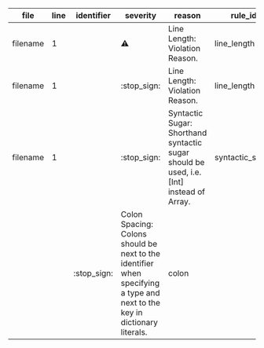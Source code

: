 file | line | identifier | severity | reason | rule_id
--- | --- | --- | --- | --- | ---
filename | 1 |  | :warning: | Line Length: Violation Reason. | line_length
filename | 1 |  | :stop\_sign: | Line Length: Violation Reason. | line_length
filename | 1 |  | :stop\_sign: | Syntactic Sugar: Shorthand syntactic sugar should be used, i.e. [Int] instead of Array<Int>. | syntactic_sugar
 |  |  | :stop\_sign: | Colon Spacing: Colons should be next to the identifier when specifying a type and next to the key in dictionary literals. | colon
